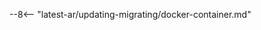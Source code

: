 [link-wallarm-health-check]:        ../admin-en/uat-checklist-en.md

--8<-- "latest-ar/updating-migrating/docker-container.md"